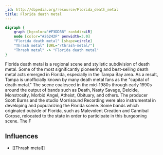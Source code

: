 ```yaml
---
_id: http://dbpedia.org/resource/Florida_death_metal
title: Florida death metal
---
```


```dot
digraph {
	graph [bgcolor="#F3DDB8" rankdir=LR]
	node [color="#26242F" penwidth=3.0]
	"Florida death metal" [shape=circle]
	"Thrash metal" [URL="/thrash-metal/"]
	"Thrash metal" -> "Florida death metal"
}
```

Florida death metal is a regional scene and stylistic subdivision of death metal. Some of the most significantly pioneering and best-selling death metal acts emerged in Florida, especially in the Tampa Bay area. As a result, Tampa is unofficially known by many death metal fans as the "capital of death metal." The scene coalesced in the mid-1980s through early 1990s around the output of bands such as Death, Nasty Savage, Deicide, Monstrosity, Morbid Angel, Atheist, Obituary, and others. The producer Scott Burns and the studio Morrisound Recording were also instrumental in developing and popularizing the Florida scene. Some bands which originated outside of Florida, such as Malevolent Creation and Cannibal Corpse, relocated to the state in order to participate in this burgeoning scene. The F

## Influences
- [[Thrash metal]]
